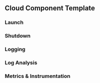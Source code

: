 ## Cloud Component Template

### Launch

### Shutdown

### Logging

### Log Analysis

### Metrics & Instrumentation


